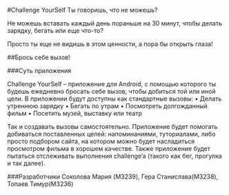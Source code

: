 #Challenge YourSelf
Ты говоришь, что не можешь?

Не можешь вставать каждый день пораньше на 30 минут, чтобы делать зарядку, бегать или еще что-то?

Просто ты еще не видишь в этом ценности, а пора бы открыть глаза!

##Брось себе вызов!

###Суть приложения

Challenge YourSelf – приложение для Android, с помощью которого ты будешь ежедневно бросать себе вызов, чтобы добиться той или иной цели. В приложении будут доступны как стандартные вызовы:
•	Делать утреннюю зарядку
•	Бегать по утрам
•	Посмотреть долгожданный фильм 
•	Посетить музей, выставку или театр

Так и создавать вызовы самостоятельно.
Приложение будет помогать добиваться поставленных целей: напоминаниями, туториалами, либо просто подбором сайта, на котором можно будет насладиться просмотром фильма в хорошем качестве. 
Также приложение будет пытаться отслеживать выполнения challenge’a (такого как бег, прогулка и так далее).

###Разработчики 
Соколова Мария (M3239), Гера Станислава(M3238), Топаев Тимур(M3236)
